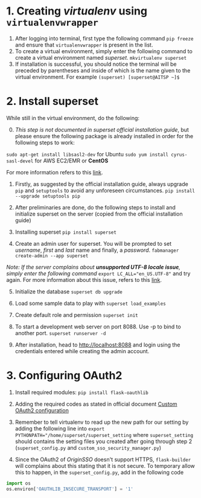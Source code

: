 # 1. Creating *virtualenv* using `virtualenvwrapper`

1. After logging into terminal, first type the following command
`pip freeze` 
and ensure that `virtualenvwrapper` is present in the list. 
2. To create a virtual environment, simply enter the following command to create a virtual environment named *superset*.
`mkvirtualenv superset` 
3. If installation is successful, you should notice the terminal will be preceded by parentheses and inside of which is the name given to the virtual environment. For example
`(superset) [superset@AITSP ~]$`

# 2. Install superset
While still in the virtual environment, do the following:

0. *This step is not documented in superset official installation guide*, but please ensure the following package is already installed in order for the following steps to work:

`sudo apt-get install libsasl2-dev` for Ubuntu
`sudo yum install cyrus-sasl-devel` for AWS EC2/EMR or **CentOS** 

For more information refers to this [link](https://stackoverflow.com/questions/48562383/sasl-saslwrapper-h2223-fatal-error-sasl-sasl-h-no-such-file-or-directory).

1. Firstly, as suggested by the official installation guide, always upgrade `pip` and `setuptools` to avoid any unforeseen circumstances.
`pip install --upgrade setuptools pip`

2. After preliminaries are done, do the following steps to install and initialize superset on the server (copied from the official installation guide)

3. Installing superset
`pip install superset`

4. Create an admin user for superset. You will be prompted to set *username*, *first* and *last* name and finally, a *password*.
`fabmanager create-admin --app superset`

*Note: If the server complains about **unsupported UTF-8 locale issue**, simply enter the following command*
`export LC_ALL="en_US.UTF-8"` and try again. 
For more information about this issue, refers to this [link](https://askubuntu.com/questions/162391/how-do-i-fix-my-locale-issue).

5. Initialize the database
`superset db upgrade`

6. Load some sample data to play with
`superset load_examples`

7. Create default role and permission
`superset init`

8. To start a development web server on port 8088. Use -p to bind to another port.
`superset runserver -d`

9. After installation, head to [http://localhost:8088](http://localhost:8088) and login using the credentials entered while creating the admin account. 


# 3. Configuring OAuth2 

1. Install required modules:
`pip install flask-oauthlib`

2. Adding the required codes as stated in official document [Custom OAuth2 configuration](https://superset.incubator.apache.org/installation.html#custom-oauth2-configuration)

3. Remember to tell virtualenv to read up the new path for our setting by adding the following line into 
`export PYTHONPATH="/home/superset/superset_setting` where `superset_setting` should contains the setting files you created after going through step 2 (`superset_config.py` and `custom_sso_security_manager.py`)

4. Since the OAuth2 of *OriginSSO* doesn't support HTTPS, `flask-builder` will complains about this stating that it is not secure. To temporary allow this to happen, in the `superset_config.py`, add in the following code
```python
import os
os.environ['OAUTHLIB_INSECURE_TRANSPORT'] = '1'
```

 



<!--stackedit_data:
eyJoaXN0b3J5IjpbLTg1Nzg5MjM4MSwzOTYyNTA5OTksMTg2MT
g3NzE2OSwtMTY1MTY3MzI0MiwxNTA4NjQ4NTk3LC0xMzEwOTEw
MjUzLDE4NTQ3OTA2NTgsLTkwMDQwMDQ3NCwtMjM2OTg5ODk1LD
IxMTY4MTc0NDgsLTkwODI1MzUyMl19
-->